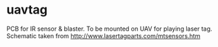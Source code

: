 # uavtag
PCB for IR sensor &amp; blaster. To be mounted on UAV for playing laser tag. 
Schematic taken from http://www.lasertagparts.com/mtsensors.htm
